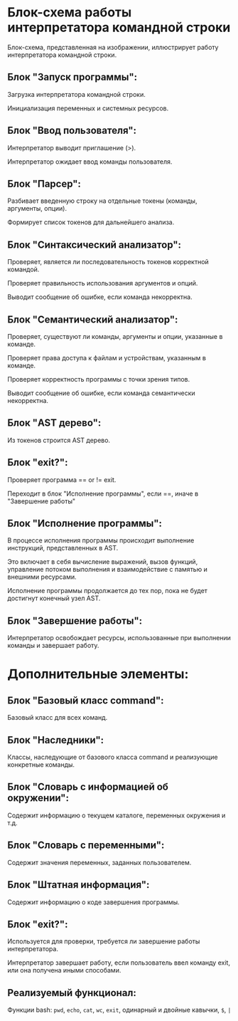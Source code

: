 # Блок-схема работы интерпретатора командной строки

Блок-схема, представленная на изображении, иллюстрирует работу интерпретатора командной строки.

## Блок "Запуск программы":

Загрузка интерпретатора командной строки.

Инициализация переменных и системных ресурсов.

## Блок "Ввод пользователя":

Интерпретатор выводит приглашение (>).

Интерпретатор ожидает ввод команды пользователя.

## Блок "Парсер":

Разбивает введенную строку на отдельные токены (команды, аргументы, опции).

Формирует список токенов для дальнейшего анализа.

## Блок "Синтаксический анализатор":

Проверяет, является ли последовательность токенов корректной командой.

Проверяет правильность использования аргументов и опций.

Выводит сообщение об ошибке, если команда некорректна.

## Блок "Семантический анализатор":

Проверяет, существуют ли команды, аргументы и опции, указанные в команде.

Проверяет права доступа к файлам и устройствам, указанным в команде.

Проверяет корректность программы с точки зрения типов.

Выводит сообщение об ошибке, если команда семантически некорректна. 

## Блок "AST дерево":

Из токенов строится AST дерево.

## Блок "exit?":

Проверяет программа == or != exit.

Переходит в блок "Исполнение программы", если ==, иначе в "Завершение работы"

## Блок "Исполнение программы":

В процессе исполнения программы происходит выполнение инструкций, представленных в AST. 

Это включает в себя вычисление выражений, вызов функций, управление потоком выполнения и взаимодействие с памятью и внешними ресурсами.

Исполнение программы продолжается до тех пор, пока не будет достигнут конечный узел AST.

## Блок "Завершение работы":

Интерпретатор освобождает ресурсы, использованные при выполнении команды и завершает работу.

# Дополнительные элементы:

## Блок "Базовый класс command": 

Базовый класс для всех команд.

## Блок "Наследники":

Классы, наследующие от базового класса command и реализующие конкретные команды.

## Блок "Словарь с информацией об окружении":

Содержит информацию о текущем каталоге, переменных окружения и т.д.

## Блок "Словарь с переменными":

Содержит значения переменных, заданных пользователем.

## Блок "Штатная информация":

Содержит информацию о коде завершения программы.

## Блок "exit?":

Используется для проверки, требуется ли завершение работы интерпретатора.

Интерпретатор завершает работу, если пользователь ввел команду exit, или она получена иными способами.

## Реализуемый функционал:

Функции bash: `pwd`, `echo`, `cat`, `wc`, `exit`, одинарный и двойные кавычки, `$`, `|`
